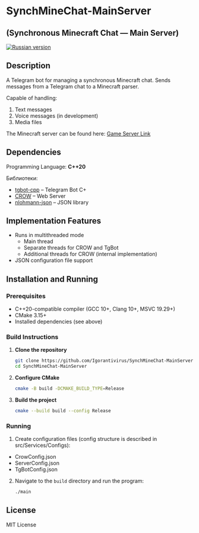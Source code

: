 # SynchMineChat-MainServer
## (Synchronous Minecraft Chat — Main Server) 

[![Russian version](https://img.shields.io/badge/Russian%20version-blue)](README_RU.md)

## Description

A Telegram bot for managing a synchronous Minecraft chat.
Sends messages from a Telegram chat to a Minecraft parser.

Capable of handling:
1) Text messages
2) Voice messages (in development)
3) Media files

The Minecraft server can be found here: [Game Server Link](https://github.com/Igorantivirus/SynchMineChat-GameServer)

## Dependencies

Programming Language: **C++20**

Библиотеки:
* [tgbot-cpp](https://github.com/reo7sp/tgbot-cpp) – Telegram Bot C+
* [CROW]([https://www.boost.org/](https://github.com/CrowCpp/Crow)) – Web Server
* [nlohmann-json](https://github.com/nlohmann/json) – JSON library

## Implementation Features

* Runs in multithreaded mode
  * Main thread
  * Separate threads for CROW and TgBot
  * Additional threads for CROW (internal implementation)
* JSON configuration file support

## Installation and Running

### Prerequisites
* C++20-compatible compiler (GCC 10+, Clang 10+, MSVC 19.29+)
* CMake 3.15+
* Installed dependencies (see above)

### Build Instructions

1. **Clone the repository**
   ```sh
   git clone https://github.com/Igorantivirus/SynchMineChat-MainServer
   cd SynchMineChat-MainServer 
   ```
2. **Configure CMake**
   ```sh
   cmake -B build -DCMAKE_BUILD_TYPE=Release
   ```
3. **Build the project** 
   ```sh
   cmake --build build --config Release
   ```

### Running 

1. Create configuration files (config structure is described in src/Services/Configs):
  * CrowConfig.json
  * ServerConfig.json
  * TgBotConfig.json
2. Navigate to the `build` directory and run the program:
   ```sh
   ./main
   ``` 

## License 
MIT License
